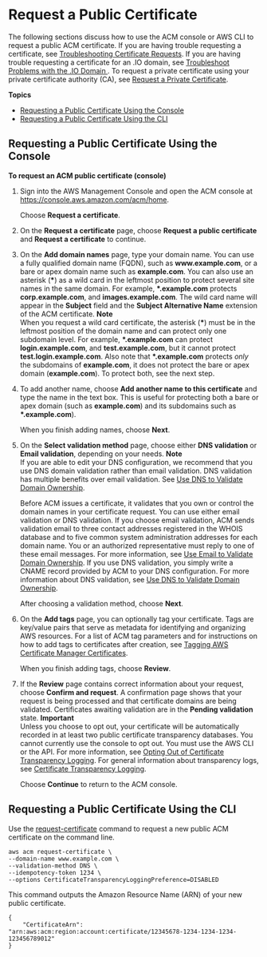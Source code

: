 # Request a Public Certificate<a name="gs-acm-request-public"></a>

The following sections discuss how to use the ACM console or AWS CLI to request a public ACM certificate\. If you are having trouble requesting a certificate, see [Troubleshooting Certificate Requests](troubleshooting-cert-requests.md)\. If you are having trouble requesting a certificate for an \.IO domain, see [Troubleshoot Problems with the \.IO Domain ](troubleshoot-iodomains.md)\. To request a private certificate using your private certificate authority \(CA\), see [Request a Private Certificate](gs-acm-request-private.md)\. 

**Topics**
+ [Requesting a Public Certificate Using the Console](#request-public-console)
+ [Requesting a Public Certificate Using the CLI](#request-public-cli)

## Requesting a Public Certificate Using the Console<a name="request-public-console"></a>

**To request an ACM public certificate \(console\)**

1. Sign into the AWS Management Console and open the ACM console at [https://console\.aws\.amazon\.com/acm/home](https://console.aws.amazon.com/acm/home)\.

   Choose **Request a certificate**\.

1. On the **Request a certificate** page, choose **Request a public certificate** and **Request a certificate** to continue\.

1. On the **Add domain names** page, type your domain name\. You can use a fully qualified domain name \(FQDN\), such as **www\.example\.com**, or a bare or apex domain name such as **example\.com**\. You can also use an asterisk \(**\***\) as a wild card in the leftmost position to protect several site names in the same domain\. For example, **\*\.example\.com** protects **corp\.example\.com**, and **images\.example\.com**\. The wild card name will appear in the **Subject** field and the **Subject Alternative Name** extension of the ACM certificate\. 
**Note**  
When you request a wild card certificate, the asterisk \(**\***\) must be in the leftmost position of the domain name and can protect only one subdomain level\. For example, **\*\.example\.com** can protect **login\.example\.com**, and **test\.example\.com**, but it cannot protect **test\.login\.example\.com**\. Also note that **\*\.example\.com** protects *only* the subdomains of **example\.com**, it does not protect the bare or apex domain \(**example\.com**\)\. To protect both, see the next step\.

1. To add another name, choose **Add another name to this certificate** and type the name in the text box\. This is useful for protecting both a bare or apex domain \(such as **example\.com**\) and its subdomains such as **\*\.example\.com**\)\. 

   When you finish adding names, choose **Next**\.

1. On the **Select validation method** page, choose either **DNS validation** or **Email validation**, depending on your needs\.
**Note**  
If you are able to edit your DNS configuration, we recommend that you use DNS domain validation rather than email validation\. DNS validation has multiple benefits over email validation\. See [Use DNS to Validate Domain Ownership](gs-acm-validate-dns.md)\. 

   Before ACM issues a certificate, it validates that you own or control the domain names in your certificate request\. You can use either email validation or DNS validation\. If you choose email validation, ACM sends validation email to three contact addresses registered in the WHOIS database and to five common system administration addresses for each domain name\. You or an authorized representative must reply to one of these email messages\. For more information, see [Use Email to Validate Domain Ownership](gs-acm-validate-email.md)\. If you use DNS validation, you simply write a CNAME record provided by ACM to your DNS configuration\. For more information about DNS validation, see [Use DNS to Validate Domain Ownership](gs-acm-validate-dns.md)\.

   After choosing a validation method, choose **Next**\.

1. On the **Add tags** page, you can optionally tag your certificate\. Tags are key/value pairs that serve as metadata for identifying and organizing AWS resources\. For a list of ACM tag parameters and for instructions on how to add tags to certificates after creation, see [Tagging AWS Certificate Manager Certificates](tags.md)\. 

   When you finish adding tags, choose **Review**\.

1. If the **Review** page contains correct information about your request, choose **Confirm and request**\. A confirmation page shows that your request is being processed and that certificate domains are being validated\. Certificates awaiting validation are in the **Pending validation** state\. 
**Important**  
Unless you choose to opt out, your certificate will be automatically recorded in at least two public certificate transparency databases\. You cannot currently use the console to opt out\. You must use the AWS CLI or the API\. For more information, see [Opting Out of Certificate Transparency Logging](acm-bestpractices.md#best-practices-transparency)\. For general information about transparency logs, see [Certificate Transparency Logging](acm-concepts.md#concept-transparency)\.

   Choose **Continue** to return to the ACM console\.

## Requesting a Public Certificate Using the CLI<a name="request-public-cli"></a>

Use the [request\-certificate](https://docs.aws.amazon.com/cli/latest/reference/acm/request-certificate.html) command to request a new public ACM certificate on the command line\. 

```
aws acm request-certificate \
--domain-name www.example.com \
--validation-method DNS \
--idempotency-token 1234 \
--options CertificateTransparencyLoggingPreference=DISABLED
```

This command outputs the Amazon Resource Name \(ARN\) of your new public certificate\.

```
{
    "CertificateArn": "arn:aws:acm:region:account:certificate/12345678-1234-1234-1234-123456789012"
}
```